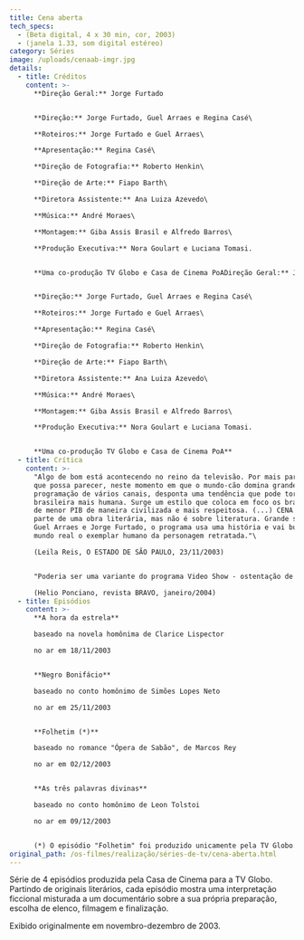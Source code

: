 ```yaml
---
title: Cena aberta
tech_specs:
  - (Beta digital, 4 x 30 min, cor, 2003)
  - (janela 1.33, som digital estéreo)
category: Séries
image: /uploads/cenaab-imgr.jpg
details:
  - title: Créditos
    content: >-
      **Direção Geral:** Jorge Furtado


      **Direção:** Jorge Furtado, Guel Arraes e Regina Casé\

      **Roteiros:** Jorge Furtado e Guel Arraes\

      **Apresentação:** Regina Casé\

      **Direção de Fotografia:** Roberto Henkin\

      **Direção de Arte:** Fiapo Barth\

      **Diretora Assistente:** Ana Luiza Azevedo\

      **Música:** André Moraes\

      **Montagem:** Giba Assis Brasil e Alfredo Barros\

      **Produção Executiva:** Nora Goulart e Luciana Tomasi.


      **Uma co-produção TV Globo e Casa de Cinema PoADireção Geral:** Jorge Furtado


      **Direção:** Jorge Furtado, Guel Arraes e Regina Casé\

      **Roteiros:** Jorge Furtado e Guel Arraes\

      **Apresentação:** Regina Casé\

      **Direção de Fotografia:** Roberto Henkin\

      **Direção de Arte:** Fiapo Barth\

      **Diretora Assistente:** Ana Luiza Azevedo\

      **Música:** André Moraes\

      **Montagem:** Giba Assis Brasil e Alfredo Barros\

      **Produção Executiva:** Nora Goulart e Luciana Tomasi.


      **Uma co-produção TV Globo e Casa de Cinema PoA**
  - title: Crítica
    content: >-
      "Algo de bom está acontecendo no reino da televisão. Por mais paradoxal
      que possa parecer, neste momento em que o mundo-cão domina grande parte da
      programação de vários canais, desponta uma tendência que pode tornar a TV
      brasileira mais humana. Surge um estilo que coloca em foco os brasileiros
      de menor PIB de maneira civilizada e mais respeitosa. (...) CENA ABERTA
      parte de uma obra literária, mas não é sobre literatura. Grande sacada de
      Guel Arraes e Jorge Furtado, o programa usa uma história e vai buscar no
      mundo real o exemplar humano da personagem retratada."\

      (Leila Reis, O ESTADO DE SÃO PAULO, 23/11/2003)


      "Poderia ser uma variante do programa Video Show - ostentação de todo o aparato, arquivo e memória de uma das maiores produtoras de teledramaturgia do mundo -, mas CENA ABERTA vai além disso e se presta a debater obliquamente o imaginário do espectador de TV. (...) Uma das grandes virtudes dessa proposta era não apenas exibir as técnicas, os recursos e o preparo do ator nas gravações, mas também revelar como as expectativas do público podem estar aquém do que o autor imaginara."\

      (Helio Ponciano, revista BRAVO, janeiro/2004)
  - title: Episódios
    content: >-
      **A hora da estrela**

      baseado na novela homônima de Clarice Lispector

      no ar em 18/11/2003


      **Negro Bonifácio**

      baseado no conto homônimo de Simões Lopes Neto

      no ar em 25/11/2003


      **Folhetim (*)**

      baseado no romance "Ópera de Sabão", de Marcos Rey

      no ar em 02/12/2003


      **As três palavras divinas**

      baseado no conto homônimo de Leon Tolstoi

      no ar em 09/12/2003


      (*) O episódio "Folhetim" foi produzido unicamente pela TV Globo. Mais informações no saite [Memória Globo](http://memoriaglobo.globo.com/programas/entretenimento/seriados/cena-aberta.htm).
original_path: /os-filmes/realização/séries-de-tv/cena-aberta.html
---
```

Série de 4 episódios produzida pela Casa de Cinema para a TV Globo. Partindo de originais literários, cada episódio mostra uma interpretação ficcional misturada a um documentário sobre a sua própria preparação, escolha de elenco, filmagem e finalização.

Exibido originalmente em novembro-dezembro de 2003.